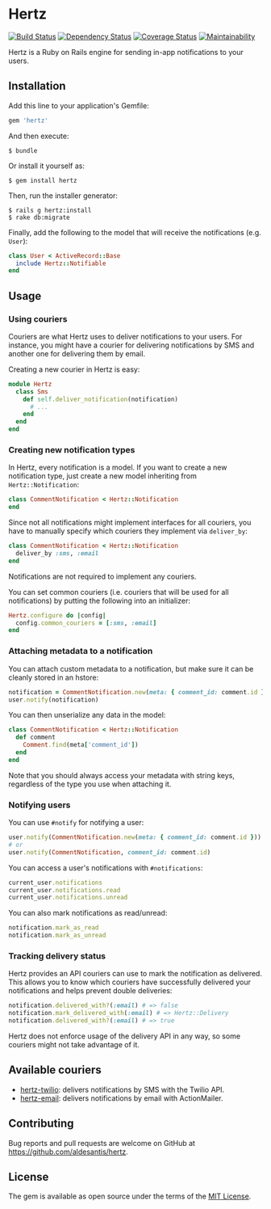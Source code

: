 # Hertz

[![Build Status](https://travis-ci.org/aldesantis/hertz.svg?branch=master)](https://travis-ci.org/aldesantis/hertz)
[![Dependency Status](https://gemnasium.com/badges/github.com/aldesantis/hertz.svg)](https://gemnasium.com/github.com/aldesantis/hertz)
[![Coverage Status](https://coveralls.io/repos/github/aldesantis/hertz/badge.svg?branch=master)](https://coveralls.io/github/aldesantis/hertz?branch=master)
[![Maintainability](https://api.codeclimate.com/v1/badges/84d43f19a0ec0bf62ede/maintainability)](https://codeclimate.com/github/aldesantis/hertz/maintainability)

Hertz is a Ruby on Rails engine for sending in-app notifications to your users.

## Installation

Add this line to your application's Gemfile:

```ruby
gem 'hertz'
```

And then execute:

```console
$ bundle
```

Or install it yourself as:

```console
$ gem install hertz
```

Then, run the installer generator:

```console
$ rails g hertz:install
$ rake db:migrate
```

Finally, add the following to the model that will receive the notifications (e.g. `User`):

```ruby
class User < ActiveRecord::Base
  include Hertz::Notifiable
end
```

## Usage

### Using couriers

Couriers are what Hertz uses to deliver notifications to your users. For instance, you might have a courier for 
delivering notifications by SMS and another one for delivering them by email.

Creating a new courier in Hertz is easy:

```ruby
module Hertz
  class Sms
    def self.deliver_notification(notification)
      # ...
    end
  end
end
```

### Creating new notification types

In Hertz, every notification is a model. If you want to create a new notification type, just create a new model
inheriting from `Hertz::Notification`:

```ruby
class CommentNotification < Hertz::Notification
end
```
Since not all notifications might implement interfaces for all couriers, you have to manually specify which couriers 
they implement via `deliver_by`:

```ruby
class CommentNotification < Hertz::Notification
  deliver_by :sms, :email
end
```

Notifications are not required to implement any couriers.

You can set common couriers (i.e. couriers that will be used for all notifications) by putting the following into an 
initializer:

```ruby
Hertz.configure do |config|
  config.common_couriers = [:sms, :email]
end
```

### Attaching metadata to a notification

You can attach custom metadata to a notification, but make sure it can be cleanly stored in an hstore:

```ruby
notification = CommentNotification.new(meta: { comment_id: comment.id })
user.notify(notification)
```

You can then unserialize any data in the model:

```ruby
class CommentNotification < Hertz::Notification
  def comment
    Comment.find(meta['comment_id'])
  end
end
```

Note that you should always access your metadata with string keys, regardless of the type you use when attaching it.

### Notifying users

You can use `#notify` for notifying a user:

```ruby
user.notify(CommentNotification.new(meta: { comment_id: comment.id }))
# or
user.notify(CommentNotification, comment_id: comment.id)
```

You can access a user's notifications with `#notifications`:

```ruby
current_user.notifications
current_user.notifications.read
current_user.notifications.unread
```

You can also mark notifications as read/unread:

```ruby
notification.mark_as_read
notification.mark_as_unread
```

### Tracking delivery status

Hertz provides an API couriers can use to mark the notification as delivered. This allows you to know which couriers
have successfully delivered your notifications and helps prevent double deliveries:

```ruby
notification.delivered_with?(:email) # => false
notification.mark_delivered_with(:email) # => Hertz::Delivery
notification.delivered_with?(:email) # => true
```

Hertz does not enforce usage of the delivery API in any way, so some couriers might not take advantage of it.

## Available couriers

- [hertz-twilio](https://github.com/aldesantis/hertz-twilio): delivers notifications by SMS with the
  Twilio API.
- [hertz-email](https://github.com/aldesantis/hertz-email): delivers notifications by email with 
  ActionMailer.

## Contributing

Bug reports and pull requests are welcome on GitHub at https://github.com/aldesantis/hertz.

## License

The gem is available as open source under the terms of the [MIT License](http://opensource.org/licenses/MIT).
